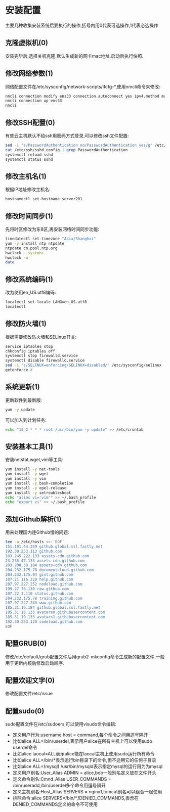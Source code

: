 # 安装配置

主要几种收集安装系统后要执行的操作,括号内用0代表可选操作,1代表必选操作

## 克隆虚拟机(0)

安装完毕后,选择关机克隆.默认生成新的网卡mac地址.启动后执行快照.



## 修改网络参数(1)

网络配置文件在/etc/sysconfig/network-scripts/ifcfg-\*,使用nmcli命令来修改:

```sh
nmcli connection modify ens33 connection.autoconnect yes ipv4.method manual ipv4.addresses 192.168.2.234/2 ipv4.gateway 192.168.2.1 ipv4.dns 222.246.129.80
nmcli connection up ens33
nmcli
```



## 修改SSH配置(0)

有些云主机默认不给ssh用密码方式登录,可以修改ssh文件配置:

```sh
sed -i "s/PasswordAuthentication no/PasswordAuthentication yes/g" /etc/ssh/sshd_config
cat /etc/ssh/sshd_config | grep PasswordAuthentication
systemctl reload sshd
systemctl status sshd
```



## 修改主机名(1)

根据IP地址修改主机名:

```sh
hostnamectl set-hostname server201
```



## 修改时间同步(1)

先将时区修改为东8区,再安装网络时间同步功能:

```sh
timedatectl set-timezone "Asia/Shanghai"
yum -y install ntp ntpdate
ntpdate cn.pool.ntp.org
hwclock --systohc
hwclock -w
date
```



## 修改系统编码(1)

改为使用en_US.utf8编码:

```sh
localectl set-locale LANG=en_US.utf8
localectl
```



## 修改防火墙(1)

根据需要修改防火墙和SELinux开关:

```sh
service iptables stop
chkconfig iptables off
systemctl stop firewalld.service
systemctl disable firewalld.service
sed -i 's/SELINUX=enforcing/SELINUX=disabled/' /etc/sysconfig/selinux
getenforce #
```



## 系统更新(1)

更新软件到最新版:

```sh
yum -y update
```

可以加入到计划任务:

```sh
echo "15 2 * * * root /usr/bin/yum -y update" >> /etc/crontab
```



## 安装基本工具(1)

安装netstat,wget,vim等工具:

```sh
yum install -y net-tools 
yum install -y wget 
yum install -y vim
yum install -y bash-completion
yum install -y epel-release
yum install -y setroubleshoot
echo "alias vi='vim'" >> ~/.bash_profile
echo "export vi" >> ~/.bash_profile
```



## 添加Github解析(1)

用来处理国内连Github慢的问题:

```sh
tee -a /etc/hosts <<-'EOF'
151.101.44.249 github.global.ssl.fastly.net 
192.30.253.113 github.com 
103.245.222.133 assets-cdn.github.com 
23.235.47.133 assets-cdn.github.com 
203.208.39.104 assets-cdn.github.com 
204.232.175.78 documentcloud.github.com 
204.232.175.94 gist.github.com 
107.21.116.220 help.github.com 
207.97.227.252 nodeload.github.com 
199.27.76.130 raw.github.com 
107.22.3.110 status.github.com 
204.232.175.78 training.github.com 
207.97.227.243 www.github.com 
185.31.16.184 github.global.ssl.fastly.net 
185.31.18.133 avatars0.githubusercontent.com 
185.31.19.133 avatars1.githubusercontent.com
192.30.253.120 codeload.github.com
EOF
```



## 配置GRUB(0)

修改/etc/default/grub配置文件后用grub2-mkconfig命令生成新的配置文件.一般用于更新内核后修改启动顺序.



## 配置欢迎文字(0)

修改配置文件/etc/issue



## 配置sudo(0)

sudo配置文件在/etc/sudoers,可以使用visudo命令编辑:

- 定义用户行为:username host = command,每个命令之间用逗号隔开
- 比如alice ALL=/bin/userdel,表示用户alice在所有主机上可以使用sudo userdel命令
- 比如alice laocal=ALL表示alice能在laocal主机上使用sudo运行所有命令
- 比如alice ALL=/bin/\*表示运行bin目录下的命令,但不适用它的任何子目录
- 比如alice ALL=(mysql) /usr/bin/mysqld表示指定mysql的运行用为为mysql
- 定义用户别名:User_Alias ADMIN = alice,bob一般别名定义放在文件开头
- 定义命令别名:Cmnd_Alias USER_COMMANDS = /bin/useradd,/bin/userdel多个命令用逗号隔开
- 定义主机别名:Host_Alias SERVERS = nginx1,tomcat别名可以组合一起使用
- 排除命令:alice SERVERS=/bin/\*,!DENIED_COMMANDS,表示在DENIED_COMMANDS定义的命令不可使用



